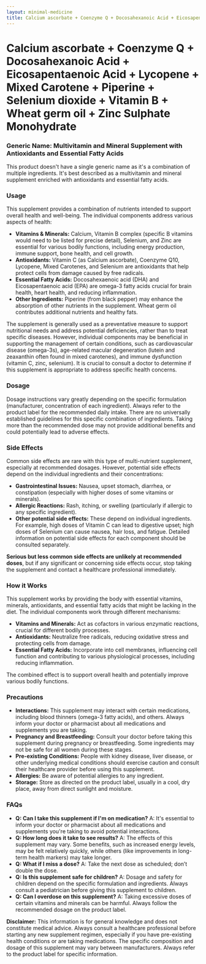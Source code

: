 ```yaml
---
layout: minimal-medicine
title: Calcium ascorbate + Coenzyme Q + Docosahexanoic Acid + Eicosapentaenoic Acid + Lycopene + Mixed Carotene + Piperine + Selenium dioxide + Vitamin B + Wheat germ oil + Zinc Sulphate Monohydrate
---
```


# Calcium ascorbate + Coenzyme Q + Docosahexanoic Acid + Eicosapentaenoic Acid + Lycopene + Mixed Carotene + Piperine + Selenium dioxide + Vitamin B + Wheat germ oil + Zinc Sulphate Monohydrate
### Generic Name:  Multivitamin and Mineral Supplement with Antioxidants and Essential Fatty Acids

This product doesn't have a single generic name as it's a combination of multiple ingredients.  It's best described as a multivitamin and mineral supplement enriched with antioxidants and essential fatty acids.


### Usage

This supplement provides a combination of nutrients intended to support overall health and well-being. The individual components address various aspects of health:

* **Vitamins & Minerals:** Calcium, Vitamin B complex (specific B vitamins would need to be listed for precise detail), Selenium, and Zinc are essential for various bodily functions, including energy production, immune support, bone health, and cell growth.
* **Antioxidants:** Vitamin C (as Calcium ascorbate), Coenzyme Q10, Lycopene, Mixed Carotenes, and Selenium are antioxidants that help protect cells from damage caused by free radicals.
* **Essential Fatty Acids:** Docosahexaenoic acid (DHA) and Eicosapentaenoic acid (EPA) are omega-3 fatty acids crucial for brain health, heart health, and reducing inflammation.
* **Other Ingredients:** Piperine (from black pepper) may enhance the absorption of other nutrients in the supplement. Wheat germ oil contributes additional nutrients and healthy fats.


The supplement is generally used as a preventative measure to support nutritional needs and address potential deficiencies, rather than to treat specific diseases.  However, individual components may be beneficial in supporting the management of certain conditions, such as cardiovascular disease (omega-3s), age-related macular degeneration (lutein and zeaxanthin often found in mixed carotenes), and immune dysfunction (vitamin C, zinc, selenium).  It is crucial to consult a doctor to determine if this supplement is appropriate to address specific health concerns.


### Dosage

Dosage instructions vary greatly depending on the specific formulation (manufacturer, concentration of each ingredient).  Always refer to the product label for the recommended daily intake.  There are no universally established guidelines for this specific combination of ingredients.  Taking more than the recommended dose may not provide additional benefits and could potentially lead to adverse effects.


### Side Effects

Common side effects are rare with this type of multi-nutrient supplement, especially at recommended dosages.  However, potential side effects depend on the individual ingredients and their concentrations:

* **Gastrointestinal Issues:**  Nausea, upset stomach, diarrhea, or constipation (especially with higher doses of some vitamins or minerals).
* **Allergic Reactions:**  Rash, itching, or swelling (particularly if allergic to any specific ingredient).
* **Other potential side effects:** These depend on individual ingredients. For example, high doses of Vitamin C can lead to digestive upset; high doses of Selenium can cause nausea, hair loss, and fatigue.  Detailed information on potential side effects for each component should be consulted separately.

**Serious but less common side effects are unlikely at recommended doses**, but if any significant or concerning side effects occur, stop taking the supplement and contact a healthcare professional immediately.


### How it Works

This supplement works by providing the body with essential vitamins, minerals, antioxidants, and essential fatty acids that might be lacking in the diet.  The individual components work through different mechanisms:

* **Vitamins and Minerals:** Act as cofactors in various enzymatic reactions, crucial for different bodily processes.
* **Antioxidants:** Neutralize free radicals, reducing oxidative stress and protecting cells from damage.
* **Essential Fatty Acids:**  Incorporate into cell membranes, influencing cell function and contributing to various physiological processes, including reducing inflammation.

The combined effect is to support overall health and potentially improve various bodily functions.


### Precautions

* **Interactions:**  This supplement may interact with certain medications, including blood thinners (omega-3 fatty acids), and others.  Always inform your doctor or pharmacist about all medications and supplements you are taking.
* **Pregnancy and Breastfeeding:**  Consult your doctor before taking this supplement during pregnancy or breastfeeding.  Some ingredients may not be safe for all women during these stages.
* **Pre-existing Conditions:** People with kidney disease, liver disease, or other underlying medical conditions should exercise caution and consult their healthcare provider before using this supplement.
* **Allergies:** Be aware of potential allergies to any ingredient.
* **Storage:** Store as directed on the product label, usually in a cool, dry place, away from direct sunlight and moisture.


### FAQs

* **Q: Can I take this supplement if I'm on medication?** A: It's essential to inform your doctor or pharmacist about all medications and supplements you're taking to avoid potential interactions.
* **Q:  How long does it take to see results?** A: The effects of this supplement may vary. Some benefits, such as increased energy levels, may be felt relatively quickly, while others (like improvements in long-term health markers) may take longer.
* **Q: What if I miss a dose?** A: Take the next dose as scheduled; don’t double the dose.
* **Q: Is this supplement safe for children?** A:  Dosage and safety for children depend on the specific formulation and ingredients.  Always consult a pediatrician before giving this supplement to children.
* **Q:  Can I overdose on this supplement?** A: Taking excessive doses of certain vitamins and minerals can be harmful.  Always follow the recommended dosage on the product label.



**Disclaimer:** This information is for general knowledge and does not constitute medical advice. Always consult a healthcare professional before starting any new supplement regimen, especially if you have pre-existing health conditions or are taking medications.  The specific composition and dosage of this supplement may vary between manufacturers.  Always refer to the product label for specific information.
